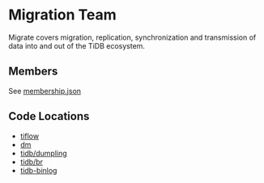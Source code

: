 # Migration Team

Migrate covers migration, replication, synchronization and transmission of data into and out of the TiDB ecosystem.

## Members

See [membership.json](membership.json)

## Code Locations

* [tiflow](https://github.com/pingcap/tiflow)
* [dm](https://github.com/pingcap/dm)
* [tidb/dumpling](https://github.com/pingcap/tidb/tree/master/dumpling)
* [tidb/br](https://github.com/pingcap/tidb/tree/master/br)
* [tidb-binlog](https://github.com/pingcap/tidb-binlog)
